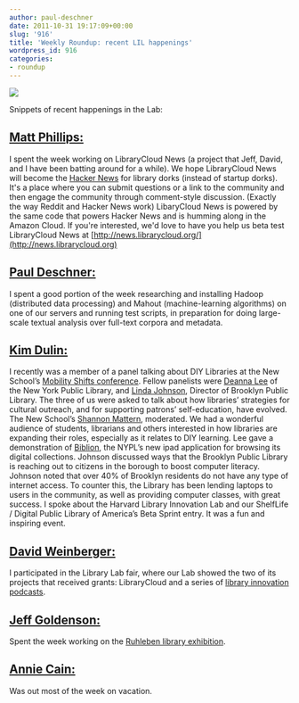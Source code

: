 ```yaml
---
author: paul-deschner
date: 2011-10-31 19:17:09+00:00
slug: '916'
title: 'Weekly Roundup: recent LIL happenings'
wordpress_id: 916
categories:
- roundup
---
```


![](http://librarylab.law.harvard.edu/images/notebook_small.png)

Snippets of recent happenings in the Lab:


## [Matt Phillips:](http://www.librarylab.law.harvard.edu/about/)


I spent the week working on LibraryCloud News (a project that Jeff, David, and I have been batting around for a while). We hope LibraryCloud News will become the [Hacker News](http://news.ycombinator.com) for library dorks (instead of startup dorks). It's a place where you can submit questions or a link to the community and then engage the community
through comment-style discussion. (Exactly the way Reddit and Hacker News work) LibaryCloud News is powered by the same code that powers Hacker News and is humming along in the Amazon Cloud. If you're interested, we'd love to have you help us beta test LibraryCloud News at [http://news.librarycloud.org/](http://news.librarycloud.org)


## [Paul Deschner:](http://www.librarylab.law.harvard.edu/about/)


I spent a good portion of the week researching and installing Hadoop (distributed data processing) and Mahout (machine-learning algorithms) on one of our servers and running test scripts, in preparation for doing large-scale textual analysis over full-text corpora and metadata.


## [Kim Dulin:](http://www.librarylab.law.harvard.edu/about/)


I recently was a member of a panel talking about DIY Libraries at the New School’s [Mobility Shifts conference](http://mobilityshifts.org/). Fellow panelists were [Deanna Lee](http://www.nypl.org/node/57186) of the New York Public Library, and [Linda Johnson](http://www.brooklynpubliclibrary.org/execdirbio.jsp), Director of Brooklyn Public Library. The three of us were asked to talk about how libraries’ strategies for cultural outreach, and for supporting patrons’ self-education, have evolved.   The New School’s [Shannon Mattern](http://www.newschool.edu/lang/faculty.aspx?id=20484), moderated.   We had a wonderful audience of students, librarians and others interested in how libraries are expanding their roles, especially as it relates to DIY learning.   Lee gave a demonstration of [Biblion](http://itunes.apple.com/us/app/nypl-biblion-worlds-fair/id433418206?mt=8), the NYPL’s new ipad application for browsing its digital collections.   Johnson discussed ways that the Brooklyn Public Library is reaching out to citizens in the borough to boost computer literacy.   Johnson noted that over 40% of Brooklyn residents do not have any type of internet access.  To counter this, the Library has been lending laptops to users in the community, as well as providing computer classes, with great success.  I spoke about the Harvard Library Innovation Lab and our ShelfLife / Digital Public Library of America’s Beta Sprint entry.    It was a fun and inspiring event.


## [David Weinberger:](http://www.librarylab.law.harvard.edu/about/)


I participated in the Library Lab fair, where our Lab showed the two of its projects that received grants: LibraryCloud and a series of [library innovation podcasts](http://librarylab.law.harvard.edu/blog/tag/podcast-2/).


## [Jeff Goldenson:](http://www.librarylab.law.harvard.edu/about/)


Spent the week working on the [Ruhleben library exhibition](http://library.law.harvard.edu/digitalexhibits/ruhleben/exhibits/show/ruhleben/).


## [Annie Cain:](http://www.librarylab.law.harvard.edu/about/)


Was out most of the week on vacation.
